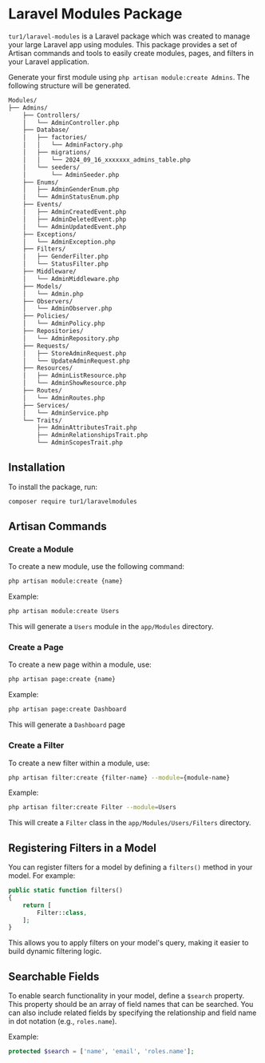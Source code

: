 
# Laravel Modules Package

`tur1/laravel-modules` is a Laravel package which was created to manage your large Laravel app using modules.
This package provides a set of Artisan commands and tools to easily create modules, pages, and filters in your Laravel application.


Generate your first module using `php artisan module:create Admins`. The following structure will be generated.

```bash
Modules/
├── Admins/
    ├── Controllers/
    │   └── AdminController.php
    ├── Database/
    │   ├── factories/
    │   │   └── AdminFactory.php
    │   ├── migrations/
    │   │   └── 2024_09_16_xxxxxxx_admins_table.php
    │   └── seeders/
    │       └── AdminSeeder.php
    ├── Enums/
    │   ├── AdminGenderEnum.php
    │   └── AdminStatusEnum.php
    ├── Events/
    │   ├── AdminCreatedEvent.php
    │   ├── AdminDeletedEvent.php
    │   └── AdminUpdatedEvent.php
    ├── Exceptions/
    │   └── AdminException.php
    ├── Filters/
    │   ├── GenderFilter.php
    │   └── StatusFilter.php
    ├── Middleware/
    │   └── AdminMiddleware.php
    ├── Models/
    │   └── Admin.php
    ├── Observers/
    │   └── AdminObserver.php
    ├── Policies/
    │   └── AdminPolicy.php
    ├── Repositories/
    │   └── AdminRepository.php
    ├── Requests/
    │   ├── StoreAdminRequest.php
    │   └── UpdateAdminRequest.php
    ├── Resources/
    │   ├── AdminListResource.php
    │   └── AdminShowResource.php
    ├── Routes/
    │   └── AdminRoutes.php
    ├── Services/
    │   └── AdminService.php
    └── Traits/
        ├── AdminAttributesTrait.php
        ├── AdminRelationshipsTrait.php
        └── AdminScopesTrait.php
```
## Installation

To install the package, run:

```bash
composer require tur1/laravelmodules
```

## Artisan Commands

### Create a Module

To create a new module, use the following command:

```bash
php artisan module:create {name}
```

Example:

```bash
php artisan module:create Users
```

This will generate a `Users` module in the `app/Modules` directory.

### Create a Page

To create a new page within a module, use:

```bash
php artisan page:create {name}
```

Example:

```bash
php artisan page:create Dashboard
```

This will generate a `Dashboard` page 

### Create a Filter

To create a new filter within a module, use:

```bash
php artisan filter:create {filter-name} --module={module-name}
```

Example:

```bash
php artisan filter:create Filter --module=Users
```

This will create a `Filter` class in the `app/Modules/Users/Filters` directory.

## Registering Filters in a Model

You can register filters for a model by defining a `filters()` method in your model. For example:

```php
public static function filters()
{
    return [
        Filter::class,
    ];
}
```

This allows you to apply filters on your model's query, making it easier to build dynamic filtering logic.

## Searchable Fields

To enable search functionality in your model, define a `$search` property. This property should be an array of field names that can be searched. You can also include related fields by specifying the relationship and field name in dot notation (e.g., `roles.name`).

Example:

```php
protected $search = ['name', 'email', 'roles.name'];
```


